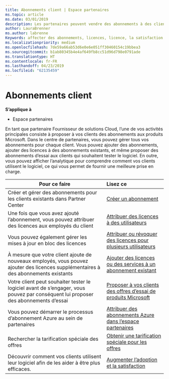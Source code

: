 ```yaml
---
title: Abonnements client | Espace partenaires
ms.topic: article
ms.date: 03/01/2019
description: Les partenaires peuvent vendre des abonnements à des clients et les gérer via l’Espace partenaires.
author: LauraBrenner
ms.author: labrenne
Keywords: affecter des abonnements, licences, licence, la satisfaction des clients, les abonnements Azure
ms.localizationpriority: medium
ms.openlocfilehash: 7de59a66ab53d6e0e6e051ff30460154c19bbea3
ms.sourcegitcommit: b1ab80345b4e4af649fb8cc51d96d798e0791ade
ms.translationtype: HT
ms.contentlocale: fr-FR
ms.lasthandoff: 04/23/2019
ms.locfileid: "62135459"
---
```

# <a name="customer-subscriptions"></a>Abonnements client

**S’applique à**

-  Espace partenaires

En tant que partenaire Fournisseur de solutions Cloud, l’une de vos activités principales consiste à proposer à vos clients des abonnements aux produits Microsoft. Dans le centre de partenaires, vous pouvez gérer tous vos abonnements pour chaque client. Vous pouvez ajouter des abonnements, ajouter des licences à des abonnements existants, et même proposer des abonnements d’essai aux clients qui souhaitent tester le logiciel. En outre, vous pouvez afficher l’analytique pour comprendre comment vos clients utilisent le logiciel, ce qui vous permet de fournir une meilleure prise en charge.

|**Pour ce faire**   |**Lisez ce**   |
|----------------------|:----------------------|
|Créer et gérer des abonnements pour les clients existants dans Partner Center|[Créer un abonnement](create-a-new-subscription.md)|
|Une fois que vous avez ajouté l’abonnement, vous pouvez attribuer des licences aux employés du client  |[Attribuer des licences à des utilisateurs](assign-licenses-to-users.md)|
|Vous pouvez également gérer les mises à jour en bloc des licences   |[Attribuer ou révoquer des licences pour plusieurs utilisateurs](bulk-license-provisioning-for-multiple-users.md)|
|À mesure que votre client ajoute de nouveaux employés, vous pouvez ajouter des licences supplémentaires à des abonnements existants   |[Ajouter des licences ou des services à un abonnement existant](add-licenses-or-services-to-an-existing-subscription.md)|
|Votre client peut souhaiter tester le logiciel avant de s’engager, vous pouvez par conséquent lui proposer des abonnements d’essai    |[Proposer à vos clients des offres d’essai de produits Microsoft](offer-your-customers-trials-of-microsoft-products.md)|
|Vous pouvez démarrer le processus d’abonnement Azure au sein de partenaires   |[Attribuer des abonnements Azure dans l’espace partenaires](assign-azure-subscriptions.md)|
|Rechercher la tarification spéciale des offres   |[Obtenir une tarification spéciale pour les offres](get-special-pricing-for-offers.md)|
|Découvrir comment vos clients utilisent leur logiciel afin de les aider à être plus efficaces.   | [Augmenter l’adoption et la satisfaction](increasing-adoption-and-satisfaction.md)   | 

































 

 



